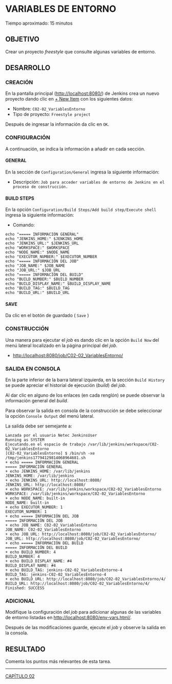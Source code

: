 # VARIABLES DE ENTORNO

Tiempo aproximado: 15 minutos

## OBJETIVO

Crear un proyecto *freestyle* que consulte algunas variables de entorno.

## DESARROLLO

### CREACIÓN

En la pantalla principal (<http://localhost:8080/>) de Jenkins crea un nuevo proyecto dando clic en [+ New Item](http://localhost:8080/view/all/newJob) con los siguientes datos:

- Nombre: `C02-02_VariablesEntorno`
- Tipo de proyecto: `Freestyle project`

Después de ingresar la información da clic en `OK`.

### CONFIGURACIÓN

A continuación, se indica la información a añadir en cada sección.

#### GENERAL

En la sección de `Configuration/General` ingresa la siguiente información:

- Descripción: `Job para acceder variables de entorno de Jenkins en el proceso de construcción.`

#### BUILD STEPS

En la opción `Configuration/Build Steps/Add build step/Execute shell` ingresa la siguiente información:

- Comando:

``` shell
echo "===== INFORMACIÓN GENERAL"
echo "JENKINS_HOME:" $JENKINS_HOME
echo "JENKINS_URL:" $JENKINS_URL
echo "WORKSPACE:" $WORKSPACE
echo "NODE_NAME:" $NODE_NAME
echo "EXECUTOR_NUMBER:" $EXECUTOR_NUMBER
echo "===== INFORMACIÓN DEL JOB"
echo "JOB_NAME:" $JOB_NAME
echo "JOB_URL:" $JOB_URL
echo "===== INFORMACIÓN DEL BUILD"
echo "BUILD_NUMBER:" $BUILD_NUMBER
echo "BUILD_DISPLAY_NAME:" $BUILD_DISPLAY_NAME
echo "BUILD_TAG:" $BUILD_TAG
echo "BUILD_URL:" $BUILD_URL
```

#### SAVE

Da clic en el botón de guardado ( `Save` )

### CONSTRUCCIÓN

Una manera para ejecutar el *job* es dando clic en la opción `Build Now` del menú lateral localizado en la página principal del *job*.

- <http://localhost:8080/job/C02-02_VariablesEntorno/>

### SALIDA EN CONSOLA

En la parte inferior de la barra lateral izquierda, en la sección `Build History` se puede apreciar el historial de ejecución (*build*) del *job*.

Al dar clic en alguno de los enlaces (en cada renglón) se puede observar la información general del *build*.

Para observar la salida en consola de la construcción se debe seleccionar la opción `Console Output` del menú lateral.

La salida debe ser semejante a:

``` shell
Lanzada por el usuario Netec JenkinsUser
Running as SYSTEM
Ejecutando.en el espacio de trabajo /var/lib/jenkins/workspace/C02-02_VariablesEntorno
[C02-02_VariablesEntorno] $ /bin/sh -xe /tmp/jenkins17794129814068964681.sh
+ echo ===== INFORMACIÓN GENERAL
===== INFORMACIÓN GENERAL
+ echo JENKINS_HOME: /var/lib/jenkins
JENKINS_HOME: /var/lib/jenkins
+ echo JENKINS_URL: http://localhost:8080/
JENKINS_URL: http://localhost:8080/
+ echo WORKSPACE: /var/lib/jenkins/workspace/C02-02_VariablesEntorno
WORKSPACE: /var/lib/jenkins/workspace/C02-02_VariablesEntorno
+ echo NODE_NAME: built-in
NODE_NAME: built-in
+ echo EXECUTOR_NUMBER: 1
EXECUTOR_NUMBER: 1
+ echo ===== INFORMACIÓN DEL JOB
===== INFORMACIÓN DEL JOB
+ echo JOB_NAME: C02-02_VariablesEntorno
JOB_NAME: C02-02_VariablesEntorno
+ echo JOB_URL: http://localhost:8080/job/C02-02_VariablesEntorno/
JOB_URL: http://localhost:8080/job/C02-02_VariablesEntorno/
+ echo ===== INFORMACIÓN DEL BUILD
===== INFORMACIÓN DEL BUILD
+ echo BUILD_NUMBER: 4
BUILD_NUMBER: 4
+ echo BUILD_DISPLAY_NAME: #4
BUILD_DISPLAY_NAME: #4
+ echo BUILD_TAG: jenkins-C02-02_VariablesEntorno-4
BUILD_TAG: jenkins-C02-02_VariablesEntorno-4
+ echo BUILD_URL: http://localhost:8080/job/C02-02_VariablesEntorno/4/
BUILD_URL: http://localhost:8080/job/C02-02_VariablesEntorno/4/
Finished: SUCCESS
```

### ADICIONAL

Modifique la configuración del *job* para adicionar algunas de las variables de entorno listadas en <http://localhost:8080/env-vars.html/>.

Después de las modificaciones guarde, ejecute el *job* y observe la salida en la consola.

## RESULTADO

Comenta los puntos más relevantes de esta tarea.

---

[CAPÍTULO 02](../C02.md)
